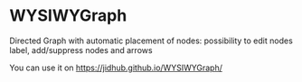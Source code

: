# WYSIWYGraph
Directed Graph with automatic placement of nodes: possibility to edit nodes label, add/suppress nodes and arrows

You can use it on https://jidhub.github.io/WYSIWYGraph/
